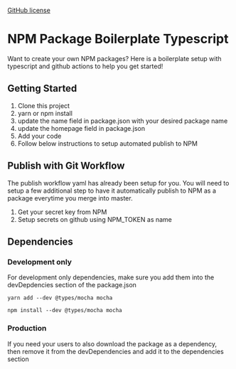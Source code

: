 [GitHub license](https://img.shields.io/badge/license-MIT-blue.svg)

# NPM Package Boilerplate Typescript

Want to create your own NPM packages? Here is a boilerplate setup with typescript and github actions to help you get started!

## Getting Started

1. Clone this project
2. yarn or npm install
3. update the name field in package.json with your desired package name
4. update the homepage field in package.json
5. Add your code
6. Follow below instructions to setup automated publish to NPM

## Publish with Git Workflow

The publish workflow yaml has already been setup for you. You will need to setup a few additional step to have it automatically publish to NPM as a package everytime you merge into master.

1. Get your secret key from NPM
2. Setup secrets on github using NPM_TOKEN as name

## Dependencies

### Development only

For development only dependencies, make sure you add them into the devDepdencies section of the package.json
```
yarn add --dev @types/mocha mocha

npm install --dev @types/mocha mocha
```

### Production

If you need your users to also download the package as a dependency, then remove it from the devDependencies and add it to the dependencies section